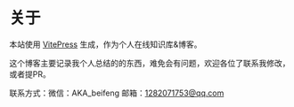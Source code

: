 # 关于

本站使用 [VitePress](https://vitejs.cn/vitepress/) 生成，作为个人在线知识库&博客。


这个博客主要记录我个人总结的的东西，难免会有问题，欢迎各位了联系我修改，或者提PR。


联系方式：微信：AKA_beifeng 邮箱：1282071753@qq.com